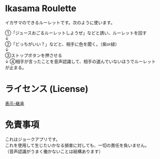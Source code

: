 # Ikasama Roulette
イカサマのできるルーレットです。次のように使います。  
  
①「ジュースおごるルーレットしようぜ」などと誘い、ルーレットを回す  
↓  
②「どっちがいい？」などと、相手に色を聞く。（紫or緑）  
↓  
③ストップボタンを押させる  
↓
④相手が言ったことを音声認識して、相手の選んでいないほうでルーレットが止まる。  
  
# ライセンス (License)
[表示-継承](https://creativecommons.org/licenses/by-sa/4.0/deed.ja)

# 免責事項
これはジョークアプリです。  
これを使用して生じたいかなる損害に対しても、一切の責任を負いません。  
（音声認識がうまく働かないことは結構あります）
